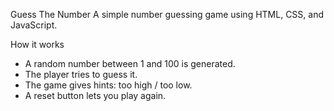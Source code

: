 Guess The Number
A simple number guessing game using HTML, CSS, and JavaScript.

How it works
- A random number between 1 and 100 is generated.
- The player tries to guess it.
- The game gives hints: too high / too low.
- A reset button lets you play again.
